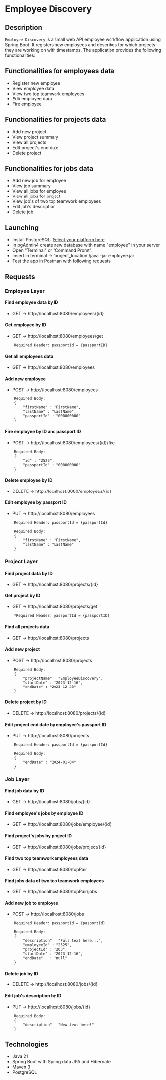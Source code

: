 # Employee Discovery

## Description

`Employee Discovery` is a small web API employee workflow application using Spring Boot. It registers new employees and describes for which projects they are working on with timestamps. The application provides the following functionalities:

Functionalities for employees data
---

* Register new employee
* View employee data
* View two top teamwork employees
* Edit employee data
* Fire employee

Functionalities for projects data
---

* Add new project
* View project summary
* View all projects
* Edit project's end date
* Delete project

Functionalities for jobs data
---

* Add new job for employee
* View job summary
* View all jobs for employee
* View all jobs for project
* View job's of two top teamwork employees
* Edit job's description
* Delete job


## Launching

* Install PostgreSQL: <a href=https://www.enterprisedb.com/downloads/postgres-postgresql-downloads> Select your platform here </a>
* In pgAdmin4 create new database with name "employee" in your server
* Open "Terminal" or "Command Promt".
* Insert in terminal -> 'project_location'/java -jar employee.jar
* Test the app in Postman with following requests:

## Requests

### Employee Layer

#### Find employee data by ID
* GET -> http://localhost:8080/employees/{id}

#### Get employee by ID
* GET -> http://localhost:8080/employees/get

```
    Required Header: passportId = {passportID}
```

#### Get all employees data
* GET -> http://localhost:8080/employees

#### Add new employee
* POST -> http://localhost:8080/employees

```
    Required Body:
    {
        "firstName" : "FirstName",
        "lastName" : "LastName",
        "passportId" : "000000000"
    }
```

#### Fire employee by ID and passport ID
* POST -> http://localhost:8080/employees/{id}/fire

```
    Required Body:
    {
        "id" : "2525",
        "passportId" : "000000000"
    }
```

#### Delete employee by ID
* DELETE -> http://localhost:8080/employees/{id}

#### Edit employee by passport ID
* PUT -> http://localhost:8080/employees
    
```
    Required Header: passportId = {passportId}

    Required Body:
    {
        "firstName" : "FirstName",
        "lastName" : "LastName"
    }
```

### Project Layer

#### Find project data by ID
* GET -> http://localhost:8080/projects/{id}

#### Get project by ID
* GET -> http://localhost:8080/projects/get

```
    *Required Header: passportId = {passportID}
```

#### Find all projects data
* GET -> http://localhost:8080/projects

#### Add new project
* POST -> http://localhost:8080/projects

```
    Required Body:
    {
        "projectName" : "EmployeeDiscovery",
        "startDate" : "2023-12-16",
        "endDate" : "2023-12-23"
    }
```

#### Delete project by ID
* DELETE -> http://localhost:8080/projects/{id}

#### Edit project end date by employee's passport ID
* PUT -> http://localhost:8080/projects

```
    Required Header: passportId = {passportId}

    Required Body:
    {
        "endDate" : "2024-01-04"
    }
```

### Job Layer

#### Find job data by ID
* GET -> http://localhost:8080/jobs/{id}

#### Find employee's jobs by employee ID
* GET -> http://localhost:8080/jobs/employee/{id}

#### Find project's jobs by project ID
* GET -> http://localhost:8080/jobs/project/{id}

#### Find two top teamwork employees data
* GET -> http://localhost:8080/topPair

#### Find jobs data of two top teamwork employees
* GET -> http://localhost:8080/topPair/jobs

#### Add new job to employee
* POST -> http://localhost:8080/jobs

```
    Required Header: passportId = {pasportId}

    Required Body:
    {
        "description" : "Full text here...",
        "employeeId" : "2525",
        "projectId" : "203",
        "startDate" : "2023-12-16",
        "endDate"   : "null"
    }
```

#### Delete job by ID
* DELETE -> http://localhost:8080/jobs/{id}

#### Edit job's description by ID
* PUT -> http://localhost:8080/jobs/{id}

```
    Required Body:
    {
        "description" : "New text here!"
    }
```

## Technologies

* Java 21
* Spring Boot with Spring data JPA and Hibernate
* Maven 3
* PostgreSQL
